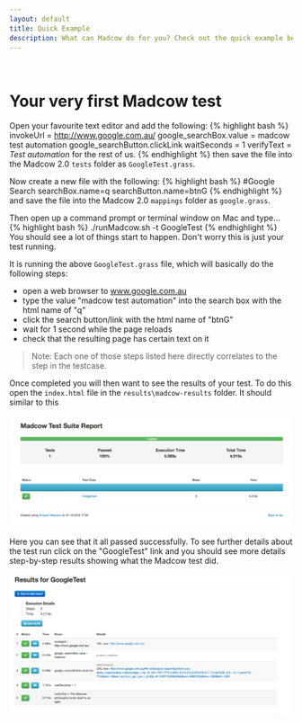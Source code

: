 ```yaml
---
layout: default
title: Quick Example
description: What can Madcow do for you? Check out the quick example below.
---
```

<br/>

# Your very first Madcow test

Open your favourite text editor and add the following:
{% highlight bash %}
invokeUrl = http://www.google.com.au/
google_searchBox.value = madcow test automation
google_searchButton.clickLink
waitSeconds = 1
verifyText = <em>Test automation</em> for the rest of us.
{% endhighlight %}
then save the file into the Madcow 2.0 `tests` folder as `GoogleTest.grass`. 

Now create a new file with the following:
{% highlight bash %}
#Google Search
searchBox.name=q
searchButton.name=btnG
{% endhighlight %}
and save the file into the Madcow 2.0 `mappings` folder as `google.grass`. 

Then open up a command prompt or terminal window on Mac and type...
{% highlight bash %}
./runMadcow.sh -t GoogleTest 
{% endhighlight %}
You should see a lot of things start to happen. Don't worry this is just your test running. 

It is running the above `GoogleTest.grass` file, which will basically do the following steps:
- open a web browser to www.google.com.au
- type the value "madcow test automation" into the search box with the html name of "q"
- click the search button/link with the html name of "btnG"
- wait for 1 second while the page reloads
- check that the resulting page has certain text on it

> Note: Each one of those steps listed here directly correlates to the step in the testcase. 

Once completed you will then want to see the results of your test. To do this open the `index.html` file in the `results\madcow-results` folder. It should similar to this 

<img src="/assets/img/test-results-nofail.png" alt="Test Suite Results page"/>

Here you can see that it all passed successfully. To see further details about the test run click on the "GoogleTest" link and you should see more details step-by-step results showing what the Madcow test did. 

<img src="/assets/img/test-results-drilled.png" alt="GoogleTest Results"/>

<br/>